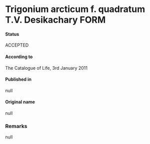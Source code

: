 Trigonium arcticum f. quadratum T.V. Desikachary FORM
=======

#### Status
ACCEPTED

#### According to
The Catalogue of Life, 3rd January 2011

#### Published in
null

#### Original name
null

### Remarks
null